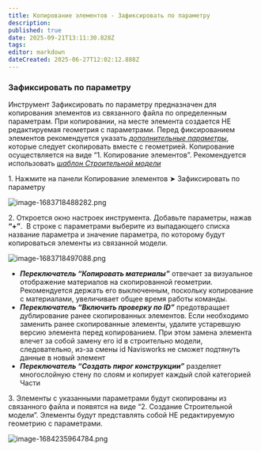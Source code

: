 ```yaml
---
title: Копирование элементов - Зафиксировать по параметру
description: 
published: true
date: 2025-09-21T13:11:30.828Z
tags: 
editor: markdown
dateCreated: 2025-06-27T12:02:12.888Z
---
```


### **Зафиксировать по параметру**

Инструмент Зафиксировать по параметру предназначен для копирования элементов из связанного файла по определенным параметрам. При копировании, на месте элемента создается НЕ редактируемая геометрия с параметрами. Перед фиксированием элементов рекомендуется указать [_дополнительные параметры_](https://wiki.sgnl.pro/ru/tools/tools-for-revit/copying-params), которые следует скопировать вместе с геометрией. Копирование осуществляется на виде “1. Копирование элементов”. Рекомендуется использовать [_шаблон Строительной модели_](https://youneedawiki.com/app/page/16fpBthMAybTK7EM6Wu0mii9n9UsAk970?p=1q45phxXDh7rGLAjXkfEXgBABHArTZ7gs)

1\. Нажмите на панели Копирование элементов ➤ Зафиксировать по параметру

![image-1683718488282.png](https://lh7-rt.googleusercontent.com/docsz/AD_4nXccdTbaUjleut2x8-3XSfXeSTe74S9nPLXos1MYwNSSK7zTX4MfCQvdTWdwo467Ca_EVat1FlkUKKmLYAIuRwdCn6bO2747FxT-uwdmC8xlvJya7ofenlnTVO8IgCYMILcSWxEuTEzgtj8S7X2VUQ?key=2NTBJ-shrKVVjiepMz0O6g)

2\. Откроется окно настроек инструмента. Добавьте параметры, нажав **“+”**.  В строке с параметрами выберите из выпадающего списка название параметра и значение параметра, по которому будут копироваться элементы из связанной модели.

![image-1683718497088.png](https://lh7-rt.googleusercontent.com/docsz/AD_4nXeOgdd9wshx2ZFqYbyzqL7y7pYSCVUimsSpt8A0iAB7LJ_H9qwb3JRFs2AwyDgahIUnROoqW3zwzLeMxg5p7S4hCfPwE18WrYUwkekaP3LfBWryrMBC9WgXQJQ409qW20lzEBAg7LUGSV0uAiANPA?key=2NTBJ-shrKVVjiepMz0O6g)

-   ***Переключатель “Копировать материалы”*** отвечает за визуальное отображение материалов на скопированной геометрии. Рекомендуется держать его выключенным, поскольку копирование с материалами, увеличивает общее время работы команды.
-   ***Переключатель “Включить проверку по ID”*** предотвращает дублирование ранее скопированных элементов. Если необходимо заменить ранее скопированные элементы, удалите устаревшую версию элемента перед копированием. При этом замена элемента влечет за собой замену его id в строительно модели, следовательно, из-за смены id Navisworks не сможет подтянуть данные в новый элемент
-   ***Переключатель “Создать пирог конструкции”*** разделяет многослойную стену по слоям и копирует каждый слой категорией Части

3\. Элементы с указанными параметрами будут скопированы из связанного файла и появятся на виде “2. Создание Строительной модели”. Элементы будут представлять собой НЕ редактируемую геометрию с параметрами.

![image-1684235964784.png](https://lh7-rt.googleusercontent.com/docsz/AD_4nXeJQ5cPN60FslGfIYW66Psjfys1rS9ERiABxlRPM9iuG77PLksAsDZwvdhsEIeKRamzzVr1iVAygTjnULdJCNCJDPEsjM953vh7ttAg8Jmv4N7Lbd-JxkXELcVE4xZ9Hs2nVY6JiUrqWCZ7XE9a?key=2NTBJ-shrKVVjiepMz0O6g)